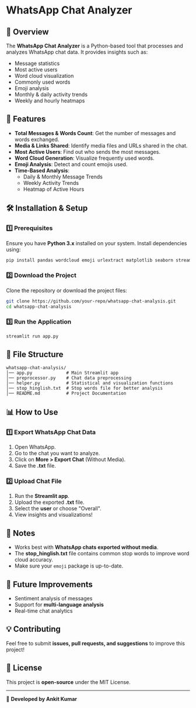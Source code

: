 # WhatsApp Chat Analyzer

## 📌 Overview

The **WhatsApp Chat Analyzer** is a Python-based tool that processes and analyzes WhatsApp chat data. It provides insights such as:

- Message statistics
- Most active users
- Word cloud visualization
- Commonly used words
- Emoji analysis
- Monthly & daily activity trends
- Weekly and hourly heatmaps

## 🚀 Features

- **Total Messages & Words Count**: Get the number of messages and words exchanged.
- **Media & Links Shared**: Identify media files and URLs shared in the chat.
- **Most Active Users**: Find out who sends the most messages.
- **Word Cloud Generation**: Visualize frequently used words.
- **Emoji Analysis**: Detect and count emojis used.
- **Time-Based Analysis**:
  - Daily & Monthly Message Trends
  - Weekly Activity Trends
  - Heatmap of Active Hours

## 🛠 Installation & Setup

### 1️⃣ Prerequisites

Ensure you have **Python 3.x** installed on your system. Install dependencies using:

```sh
pip install pandas wordcloud emoji urlextract matplotlib seaborn streamlit
```

### 2️⃣ Download the Project

Clone the repository or download the project files:

```sh
git clone https://github.com/your-repo/whatsapp-chat-analysis.git
cd whatsapp-chat-analysis
```

### 3️⃣ Run the Application

```sh
streamlit run app.py
```

## 📂 File Structure

```
whatsapp-chat-analysis/
│── app.py             # Main Streamlit app
│── preprocessor.py    # Chat data preprocessing
│── helper.py          # Statistical and visualization functions
│── stop_hinglish.txt  # Stop words file for better analysis
│── README.md          # Project Documentation
```

## 📊 How to Use

### 1️⃣ Export WhatsApp Chat Data

1. Open WhatsApp.
2. Go to the chat you want to analyze.
3. Click on **More > Export Chat** (Without Media).
4. Save the **.txt** file.

### 2️⃣ Upload Chat File

1. Run the **Streamlit app**.
2. Upload the exported **.txt** file.
3. Select the **user** or choose "Overall".
4. View insights and visualizations!

## 📝 Notes

- Works best with **WhatsApp chats exported without media**.
- The **stop\_hinglish.txt** file contains common stop words to improve word cloud accuracy.
- Make sure your `emoji` package is up-to-date.

## 🤖 Future Improvements

- Sentiment analysis of messages
- Support for **multi-language analysis**
- Real-time chat analytics

## 💡 Contributing

Feel free to submit **issues, pull requests, and suggestions** to improve this project!

## 📜 License

This project is **open-source** under the MIT License.

---

🚀 **Developed by Ankit Kumar**

